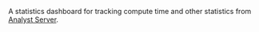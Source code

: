 A statistics dashboard for tracking compute time and other statistics from
[Analyst Server](https://github.com/conveyal/analyst-server).